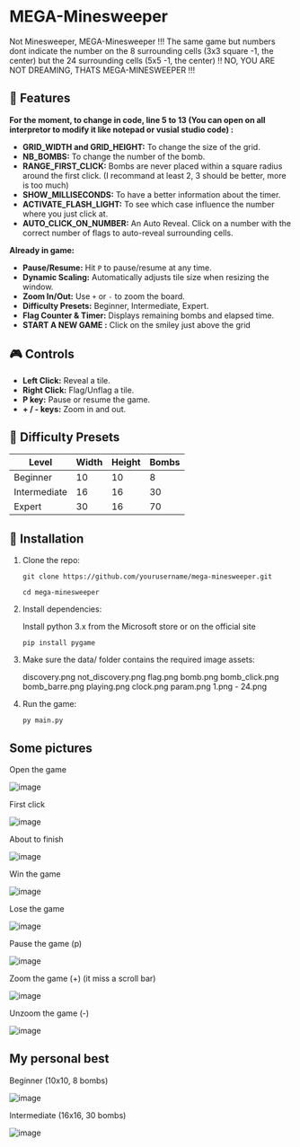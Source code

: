 # MEGA-Minesweeper

Not Minesweeper, MEGA-Minesweeper !!! The same game but numbers dont indicate the number on the 8 surrounding cells (3x3 square -1, the center) but the 24 surrounding cells (5x5 -1, the center) !! NO, YOU ARE NOT DREAMING, THATS MEGA-MINESWEEPER !!! 

## 🚀 Features 

**For the moment, to change in code, line 5 to 13 (You can open on all interpretor to modify it like notepad or vusial studio code) :**
- **GRID_WIDTH and GRID_HEIGHT:** To change the size of the grid.
- **NB_BOMBS:** To change the number of the bomb.
- **RANGE_FIRST_CLICK:** Bombs are never placed within a square radius around the first click. (I recommand at least 2, 3 should be better, more is too much)
- **SHOW_MILLISECONDS:** To have a better information about the timer.
- **ACTIVATE_FLASH_LIGHT:** To see which case influence the number where you just click at.
- **AUTO_CLICK_ON_NUMBER:** An Auto Reveal. Click on a number with the correct number of flags to auto-reveal surrounding cells.

**Already in game:**
- **Pause/Resume:** Hit `P` to pause/resume at any time.
- **Dynamic Scaling:** Automatically adjusts tile size when resizing the window.
- **Zoom In/Out:** Use `+` or `-` to zoom the board.
- **Difficulty Presets:** Beginner, Intermediate, Expert.
- **Flag Counter & Timer:** Displays remaining bombs and elapsed time.
- **START A NEW GAME :** Click on the smiley just above the grid 

## 🎮 Controls

- **Left Click:** Reveal a tile.
- **Right Click:** Flag/Unflag a tile.
- **P key:** Pause or resume the game.
- **+ / - keys:** Zoom in and out.

## 🧱 Difficulty Presets

| Level        | Width | Height | Bombs |
|--------------|-------|--------|-------|
| Beginner     | 10    | 10     | 8     |
| Intermediate | 16    | 16     | 30    |
| Expert       | 30    | 16     | 70    |

## 🧩 Installation

1. Clone the repo:
   
   ```git clone https://github.com/yourusername/mega-minesweeper.git```
   
   ```cd mega-minesweeper```

3. Install dependencies:

   Install python 3.x from the Microsoft store or on the official site

   ```pip install pygame```

3. Make sure the data/ folder contains the required image assets:
   
   discovery.png
   not_discovery.png
   flag.png
   bomb.png
   bomb_click.png
   bomb_barre.png
   playing.png
   clock.png
   param.png
   1.png - 24.png

4. Run the game:

   ```py main.py```

## Some pictures

Open the game

![image](https://github.com/user-attachments/assets/e8bb6396-4ecb-411c-b9cf-2f8d24f2995e)

First click 

![image](https://github.com/user-attachments/assets/c1b46ea1-0717-45a4-a137-74687058374d)

About to finish 

![image](https://github.com/user-attachments/assets/128f8da8-7a75-44e2-a895-68b29a25b24e)

Win the game 

![image](https://github.com/user-attachments/assets/9fcb12d1-9e31-4357-94a8-f7e73e9fa7b0)

Lose the game 

![image](https://github.com/user-attachments/assets/20064394-ab89-470a-a98d-1d98d0c14b7f)

Pause the game (p)

![image](https://github.com/user-attachments/assets/6912db24-0231-4ac1-9696-cfa7185d54eb)

Zoom the game (+) (it miss a scroll bar)

![image](https://github.com/user-attachments/assets/b674d677-59ff-440a-8455-f39dedfda904)

Unzoom the game (-)

![image](https://github.com/user-attachments/assets/9483a262-7003-4846-8d2d-0be7ff96f665)

## My personal best 

Beginner (10x10, 8 bombs)

![image](https://github.com/user-attachments/assets/3e7851ee-1f44-46cc-92d8-d94530ac8c2d)

Intermediate (16x16, 30 bombs)

![image](https://github.com/user-attachments/assets/ffceb178-e1e4-4712-8ecd-25c36b38eccf)

